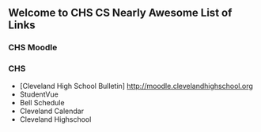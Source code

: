 ## Welcome to CHS CS Nearly Awesome List of Links

### CHS Moodle

### CHS

-   [Cleveland High School Bulletin] http://moodle.clevelandhighschool.org
-   StudentVue
-   Bell Schedule
-   Cleveland Calendar
-   Cleveland Highschool

